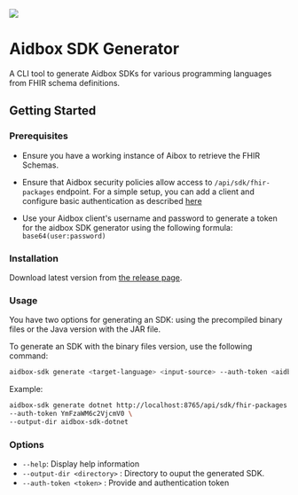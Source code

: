 ![](https://github.com/aidbox/aidbox-sdk/actions/workflows/build.yaml/badge.svg)

# Aidbox SDK Generator

A CLI tool to generate Aidbox SDKs for various programming languages from FHIR schema definitions.


## Getting Started

### Prerequisites

- Ensure you have a working instance of Aibox to retrieve the FHIR Schemas.

- Ensure that Aidbox security policies allow access to `/api/sdk/fhir-packages` endpoint. For a simple setup, you can add a client and configure basic authentication as described [here](https://docs.aidbox.app/modules-1/security-and-access-control/auth/basic-auth#register-client)
- Use your Aidbox client's username and password to generate a token for the aidbox SDK generator using the following formula:
  `base64(user:password)`

### Installation

Download latest version from [the release page](https://github.com/Aidbox/aidbox-sdk/releases). 

### Usage

You have two options for generating an SDK: using the precompiled binary files or the Java version with the JAR file.

To generate an SDK with the binary files version, use the following command:

```bash
aidbox-sdk generate <target-language> <input-source> --auth-token <aidbox-client-token>
```

Example:

```bash
aidbox-sdk generate dotnet http://localhost:8765/api/sdk/fhir-packages \
--auth-token YmFzaWM6c2VjcmV0 \
--output-dir aidbox-sdk-dotnet
```



### Options

- `--help`: Display help information
- `--output-dir <directory>` : Directory to ouput the generated SDK.
- `--auth-token <token>` : Provide and authentication token





